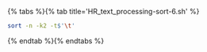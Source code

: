 {% tabs %}{% tab title='HR_text_processing-sort-6.sh' %}

```sh
sort -n -k2 -t$'\t'
```

{% endtab %}{% endtabs %}
